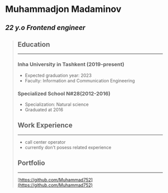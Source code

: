 # Muhammadjon Madaminov

## *22 y.o Frontend engineer*

>## Education
>
>---
>
>### Inha University in Tashkent (2019-present)  
>
>- Expected graduation year: 2023
>- Faculty: Information and Communication Engineering
>
>### Specialized School N#28(2012-2016)
>
>- Specialization: Natural science
>- Graduated at 2016
>
> ## Work Experience
>
>---
>
>- call center operator
>- currently don't posess related experience
>
>## Portfolio
>
>---
>
>[https://github.com/Muhammad752](https://github.com/Muhammad752)